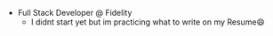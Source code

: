 * Full Stack Developer @ Fidelity 
  * I didnt start yet but im practicing what to write on my Resume:smile:
